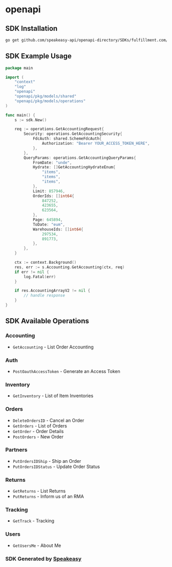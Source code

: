 # openapi

<!-- Start SDK Installation -->
## SDK Installation

```bash
go get github.com/speakeasy-api/openapi-directory/SDKs/fulfillment.com/2.0/go
```
<!-- End SDK Installation -->

## SDK Example Usage
<!-- Start SDK Example Usage -->
```go
package main

import (
    "context"
    "log"
    "openapi"
    "openapi/pkg/models/shared"
    "openapi/pkg/models/operations"
)

func main() {
    s := sdk.New()

    req := operations.GetAccountingRequest{
        Security: operations.GetAccountingSecurity{
            FdcAuth: shared.SchemeFdcAuth{
                Authorization: "Bearer YOUR_ACCESS_TOKEN_HERE",
            },
        },
        QueryParams: operations.GetAccountingQueryParams{
            FromDate: "unde",
            Hydrate: []GetAccountingHydrateEnum{
                "items",
                "items",
                "items",
            },
            Limit: 857946,
            OrderIds: []int64{
                847252,
                423655,
                623564,
            },
            Page: 645894,
            ToDate: "eum",
            WarehouseIds: []int64{
                297534,
                891773,
            },
        },
    }

    ctx := context.Background()
    res, err := s.Accounting.GetAccounting(ctx, req)
    if err != nil {
        log.Fatal(err)
    }

    if res.AccountingArrayV2 != nil {
        // handle response
    }
}
```
<!-- End SDK Example Usage -->

<!-- Start SDK Available Operations -->
## SDK Available Operations


### Accounting

* `GetAccounting` - List Order Accounting

### Auth

* `PostOauthAccessToken` - Generate an Access Token

### Inventory

* `GetInventory` - List of Item Inventories

### Orders

* `DeleteOrdersID` - Cancel an Order
* `GetOrders` - List of Orders
* `GetOrder` - Order Details
* `PostOrders` - New Order

### Partners

* `PutOrdersIDShip` - Ship an Order
* `PutOrdersIDStatus` - Update Order Status

### Returns

* `GetReturns` - List Returns
* `PutReturns` - Inform us of an RMA

### Tracking

* `GetTrack` - Tracking

### Users

* `GetUsersMe` - About Me
<!-- End SDK Available Operations -->

### SDK Generated by [Speakeasy](https://docs.speakeasyapi.dev/docs/using-speakeasy/client-sdks)
